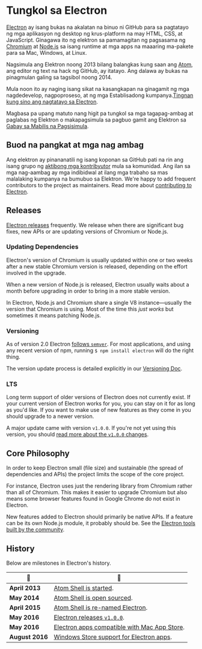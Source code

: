 # Tungkol sa Electron

[Electron](https://electronjs.org) ay isang bukas na akalatan na binuo ni GitHub para sa pagtatayo ng mga aplikasyon ng desktop ng krus-platform na may HTML, CSS, at JavaScript. Ginagawa ito ng elektron sa pamamagitan ng pagsasama ng [Chromium](https://www.chromium.org/Home) at [Node.js](https://nodejs.org) sa isang runtime at mga apps na maaaring ma-pakete para sa Mac, Windows, at Linux.

Nagsimula ang Elektron noong 2013 bilang balangkas kung saan ang [Atom](https://atom.io), ang editor ng text na hack ng GitHub, ay itatayo. Ang dalawa ay bukas na pinagmulan galing sa tagsibol noong 2014.

Mula noon ito ay naging isang sikat na kasangkapan na ginagamit ng mga nagdedevelop, nagpoproseso, at ng mga Establisadong kumpanya.[Tingnan kung sino ang nagtatayo sa Electron](https://electronjs.org/apps).

Magbasa pa upang matuto nang higit pa tungkol sa mga tagapag-ambag at paglabas ng Elektron o makapagsimula sa pagbuo gamit ang Elektron sa [Gabay sa Mabilis na Pagsisimula](quick-start.md).

## Buod na pangkat at mga nag ambag

Ang elektron ay pinananatili ng isang koponan sa GitHub pati na rin ang isang grupo ng [aktibong mga kontribyutor](https://github.com/electron/electron/graphs/contributors) mula sa komunidad. Ang ilan sa mga nag-aambag ay mga indibidwal at ilang mga trabaho sa mas malalaking kumpanya na bumubuo sa Elektron. We're happy to add frequent contributors to the project as maintainers. Read more about [contributing to Electron](https://github.com/electron/electron/blob/master/CONTRIBUTING.md).

## Releases

[Electron releases](https://github.com/electron/electron/releases) frequently. We release when there are significant bug fixes, new APIs or are updating versions of Chromium or Node.js.

### Updating Dependencies

Electron's version of Chromium is usually updated within one or two weeks after a new stable Chromium version is released, depending on the effort involved in the upgrade.

When a new version of Node.js is released, Electron usually waits about a month before upgrading in order to bring in a more stable version.

In Electron, Node.js and Chromium share a single V8 instance—usually the version that Chromium is using. Most of the time this *just works* but sometimes it means patching Node.js.

### Versioning

As of version 2.0 Electron [follows `semver`](https://semver.org). For most applications, and using any recent version of npm, running `$ npm install electron` will do the right thing.

The version update process is detailed explicitly in our [Versioning Doc](electron-versioning.md).

### LTS

Long term support of older versions of Electron does not currently exist. If your current version of Electron works for you, you can stay on it for as long as you'd like. If you want to make use of new features as they come in you should upgrade to a newer version.

A major update came with version `v1.0.0`. If you're not yet using this version, you should [read more about the `v1.0.0` changes](https://electronjs.org/blog/electron-1-0).

## Core Philosophy

In order to keep Electron small (file size) and sustainable (the spread of dependencies and APIs) the project limits the scope of the core project.

For instance, Electron uses just the rendering library from Chromium rather than all of Chromium. This makes it easier to upgrade Chromium but also means some browser features found in Google Chrome do not exist in Electron.

New features added to Electron should primarily be native APIs. If a feature can be its own Node.js module, it probably should be. See the [Electron tools built by the community](https://electronjs.org/community).

## History

Below are milestones in Electron's history.

| :calendar:      | :tada:                                                                                                         |
| --------------- | -------------------------------------------------------------------------------------------------------------- |
| **April 2013**  | [Atom Shell is started](https://github.com/electron/electron/commit/6ef8875b1e93787fa9759f602e7880f28e8e6b45). |
| **May 2014**    | [Atom Shell is open sourced](https://blog.atom.io/2014/05/06/atom-is-now-open-source.html).                    |
| **April 2015**  | [Atom Shell is re-named Electron](https://github.com/electron/electron/pull/1389).                             |
| **May 2016**    | [Electron releases `v1.0.0`](https://electronjs.org/blog/electron-1-0).                                        |
| **May 2016**    | [Electron apps compatible with Mac App Store](mac-app-store-submission-guide.md).                              |
| **August 2016** | [Windows Store support for Electron apps](windows-store-guide.md).                                             |